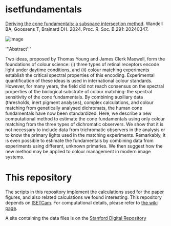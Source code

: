 # isetfundamentals

[Deriving the cone fundamentals: a subspace intersection method](https://doi.org/10.1098/rspb.2024.0347).
Wandell BA, Goossens T, Brainard DH. 2024.
Proc. R. Soc. B 291: 20240347.

![image](https://github.com/user-attachments/assets/8150e7c0-479c-47af-884f-0eb7b83743a5)

'''Abstract'''

Two ideas, proposed by Thomas Young and James Clerk Maxwell, form the foundations of colour science: (i) three types of retinal receptors encode light under daytime conditions, and (ii) colour matching experiments establish the critical spectral properties of this encoding. Experimental quantification of these ideas is used in international colour standards. However, for many years, the field did not reach consensus on the spectral properties of the biological substrate of colour matching: the spectral sensitivity of the cone fundamentals. By combining auxiliary data (thresholds, inert pigment analyses), complex calculations, and colour matching from genetically analysed dichromats, the human cone fundamentals have now been standardized. Here, we describe a new computational method to estimate the cone fundamentals using only colour matching from the three types of dichromatic observers. We show that it is
not necessary to include data from trichromatic observers in the analysis or to know the primary lights used in the matching experiments. Remarkably, it is even possible to estimate the fundamentals by combining data from experiments using different, unknown primaries. We then suggest how the new method may be applied to colour management in modern image
systems.

# This repository
The scripts in this repository implement the calculations used for the paper figures, and also related calculations we found interesting.  This repository depends on [ISETCam](https://github.com/iset/isetcam/wiki). For computational details, please refer to [the wiki page](https://github.com/isetbio/isetfundamentals/wiki).  

A site containing the data files is on the [Stanford Digital Repository](https://purl.stanford.edu/jz111ct9401)


